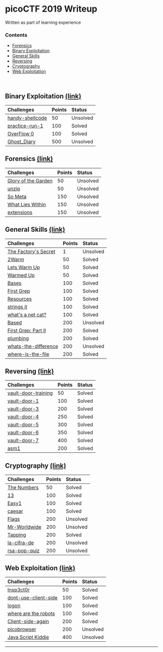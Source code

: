 # picoCTF 2019 Writeup

Written as part of learning experience

### Contents

*   [Forensics](#forensics-link)
*   [Binary Exploitation](#binary-exploitation-link)
*   [General Skills](#general-skills-link)
*   [Reversing](#reversing-link)
*   [Cryptography](#cryptography-link)
*   [Web Exploitation](#web-exploitation-link)

<br/>

## Binary Exploitation [(link)](binary-exploitation)

| Challenges                                 | Points     | Status |
|:-------------------------------------------|:-----------|:-------|
| [handy-shellcode](binary-exploitation#handy-shellcode)     | 50         | Unsolved |
| [practice-run-1](binary-exploitation#practice-run-1)        | 100        | Solved |
| [OverFlow 0](binary-exploitation#OverFlow-0)        | 100        | Solved |
| [Ghost_Diary](binary-exploitation#Ghost_Diary)                 | 500        | Unsolved |

## Forensics [(link)](forensics)

| Challenges                                                     | Points | Status |
|:---------------------------------------------------------------|:-------|:-------|
| [Glory of the Garden](forensics#Glory-of-the-Garden)           | 50     | Unsolved |
| [unzip](forensics#unzip)            							 | 50     | Unsolved |
| [So Meta](forensics#so-meta)                          		 | 150    | Unsolved |
| [What Lies Within](forensics#what-lies-within) 							     | 150    | Unsolved |
| [extensions](forensics#extensions) 						     | 150    | Unsolved |

## General Skills [(link)](general-skills)

| Challenges                                        | Points     | Status |
|:--------------------------------------------------|:-----------|:-------|
| [The Factory's Secret](general-skills#The-Factorys-Secret)            | 1           | Unsolved |
| [2Warm](general-skills#2Warm)           								 | 50          | Solved |
| [Lets Warm Up](general-skills#Lets-Warm-Up)           				 | 50          | Solved |
| [Warmed Up](general-skills#Warmed-Up)             					 | 50          | Solved |
| [Bases](general-skills#bases)                  						 | 100         | Solved |
| [First Grep](general-skills#First-Grep)                 				 | 100         | Solved |
| [Resources](general-skills#Resources)                 				 | 100         | Solved |
| [strings it](general-skills#strings-it)                 				 | 100         | Solved |
| [what's a net cat?](general-skills#whats-a-netcat?)                    | 100         | Solved |
| [Based ](general-skills#based)                 					     | 200         | Unsolved |
| [First Grep: Part II ](general-skills#First-Grep-Part-II )             | 200         | Solved |
| [plumbing ](general-skills#plumbing)                       	         | 200         | Solved |
| [whats-the-difference ](general-skills#whats-the-difference)           | 200         | Unsolved |
| [where-is-the-file  ](general-skills#where-is-the-file )               | 200         | Solved |
## Reversing [(link)](reversing)
| Challenges                                  | Points     | Status |
|:--------------------------------------------|:-----------|:-------|
| [vault-door-training](reversing#vault-door-training)      | 50         | Solved |
| [vault-door-1](reversing#vault-door-1)       				| 100        | Solved |
| [vault-door-3](reversing#vault-door-3)       				| 200        | Solved |
| [vault-door-4](reversing#vault-door-4)       				| 250        | Solved |
| [vault-door-5](reversing#vault-door-5)       				| 300        | Solved |
| [vault-door-6](reversing#vault-door-6)       				| 350        | Solved |
| [vault-door-7](reversing#vault-door-7)       				| 400        | Solved |
| [asm1](reversing#vasm1)       							| 200        | Solved |


## Cryptography [(link)](cryptography)
| Challenges                                                | Points     | Status   |
|:----------------------------------------------------------|:-----------|:---------|
| [The Numbers ](cryptography#The-Numbers)       		 	 | 50        | Solved   |
| [13](cryptography#13)          							 | 100        | Solved   |
| [Easy1](cryptography#Easy1)         				   		  | 100        | Solved   |
| [caesar](cryptography#caesar)         				     | 100        | Solved   |
| [Flags](cryptography#Flags)           					 | 200        | Unsolved   |
| [Mr-Worldwide](cryptography#Mr-Worldwide)           					 | 200        | Unsolved   |
| [Tapping](cryptography#Tapping)           					 | 200        | Solved   |
| [la-cifra-de](cryptography#la-cifra-de)           					 | 200        | Unsolved   |
| [rsa-pop-quiz](cryptography#rsa-pop-quiz)           					 | 200        | Unsolved   |
## Web Exploitation [(link)](web-exploitation)

| Challenges                                                            | Points | Status |
|:----------------------------------------------------------------------|:-------|:-------|
| [Insp3ct0r](web-exploitation#Insp3ct0r)                               | 50     | Solved   |
| [dont-use-client-side](web-exploitation#dont-use-client-side)         | 100    | Solved |
| [logon](web-exploitation#logon)                                       | 100    | Solved |
| [where are the robots](web-exploitation#where-are-the-robots)         | 100    | Solved   |
| [Client-side-again](web-exploitation#Client-side-again)              | 200    | Solved |
| [picobrowser](web-exploitation#picobrowser)         					| 200    | Unsolved |
| [Java Script Kiddie](web-exploitation#JavaScript-Kiddie)              | 400    | Unsolved |

- - -
